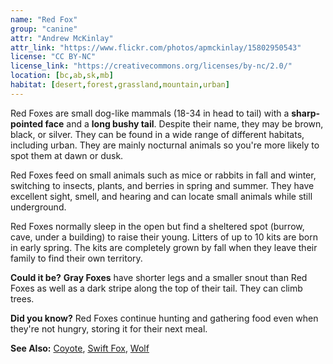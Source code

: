 ```yaml
---
name: "Red Fox"
group: "canine"
attr: "Andrew McKinlay"
attr_link: "https://www.flickr.com/photos/apmckinlay/15802950543"
license: "CC BY-NC"
license_link: "https://creativecommons.org/licenses/by-nc/2.0/"
location: [bc,ab,sk,mb]
habitat: [desert,forest,grassland,mountain,urban]
---
```

Red Foxes are small dog-like mammals (18-34 in head to tail) with a **sharp-pointed face** and a **long bushy tail**. Despite their name, they may be brown, black, or silver. They can be found in a wide range of different habitats, including urban. They are mainly nocturnal animals so you're more likely to spot them at dawn or dusk.

Red Foxes feed on small animals such as mice or rabbits in fall and winter, switching to insects, plants, and berries in spring and summer. They have excellent sight, smell, and hearing and can locate small animals while still underground.

Red Foxes normally sleep in the open but find a sheltered spot (burrow, cave, under a building) to raise their young. Litters of up to 10 kits are born in early spring. The kits are completely grown by fall when they leave their family to find their own territory.

**Could it be?** **Gray Foxes** have shorter legs and a smaller snout than Red Foxes as well as a dark stripe along the top of their tail. They can climb trees.

**Did you know?** Red Foxes continue hunting and gathering food even when they're not hungry, storing it for their next meal.

<!-- generated, do not edit -->
**See Also:**
[Coyote](/animals/coyote/),
[Swift Fox](/animals/swifox/),
[Wolf](/animals/wolf/)
